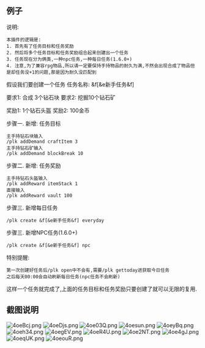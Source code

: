 ## 例子
说明:
```
本插件的逻辑是:
1. 首先有了任务目标和任务奖励
2. 然后将多个任务目标和任务奖励组合起来创建出一个任务
3. 任务现在分为俩类,一种npc任务,一种每日任务(1.6.0+)
4. 注意,为了兼容rpg物品,所以请一定要保持手持物品的耐久为满,不然会出现合成了物品但是却任务没+1的问题,那是因为耐久没匹配到
```
假设我们要创建一个任务
任务名称: &f[&e新手任务&f]

要求1: 合成 3个钻石块
要求2: 挖掘10个钻石矿

奖励1: 1个钻石头盔
奖励2: 100金币

步骤一. 新增: 任务目标
```
主手持钻石块输入
/plk addDemand craftItem 3
主手持钻石矿输入
/plk addDemand blockBreak 10
```
步骤二. 新增: 任务奖励
```
主手持钻石头盔输入
/plk addReward itemStack 1
直接输入
/plk addReward vault 100
```

步骤三. 新增每日任务
```
/plk create &f[&e新手任务&f] everyday
```

步骤三. 新增NPC任务(1.6.0+)
```
/plk create &f[&e新手任务&f] npc
```

特别提醒:
```
第一次创建好任务后/plk open中不会有,需要/plk gettoday进获取今日任务
之后每天00:00会自动刷新每日任务(npc任务不会刷新)
```

这样一个任务就完成了,上面的任务目标和任务奖励只要创建了就可以无限的复用.
## 截图说明
![4oeBcj.png](https://z3.ax1x.com/2021/09/30/4oeBcj.png)
![4oeDjs.png](https://z3.ax1x.com/2021/09/30/4oeDjs.png)
![4oe03Q.png](https://z3.ax1x.com/2021/09/30/4oe03Q.png)
![4oesun.png](https://z3.ax1x.com/2021/09/30/4oesun.png)
![4oeyBq.png](https://z3.ax1x.com/2021/09/30/4oeyBq.png)
![4oeh34.png](https://z3.ax1x.com/2021/09/30/4oeh34.png)
![4oegEV.png](https://z3.ax1x.com/2021/09/30/4oegEV.png)
![4oeR4U.png](https://z3.ax1x.com/2021/09/30/4oeR4U.png)
![4oe2NT.png](https://z3.ax1x.com/2021/09/30/4oe2NT.png)
![4oe4gJ.png](https://z3.ax1x.com/2021/09/30/4oe4gJ.png)
![4oeqUK.png](https://z3.ax1x.com/2021/09/30/4oeqUK.png)
![4oeouR.png](https://z3.ax1x.com/2021/09/30/4oeouR.png)